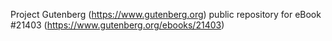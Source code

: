 Project Gutenberg (https://www.gutenberg.org) public repository for eBook #21403 (https://www.gutenberg.org/ebooks/21403)
